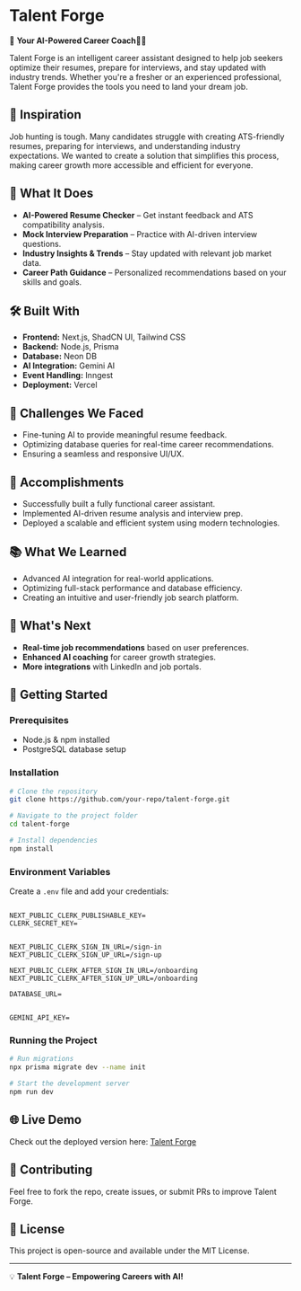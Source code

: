 
# Talent Forge

🚀 **Your AI-Powered Career Coach🧑‍💻**

Talent Forge is an intelligent career assistant designed to help job seekers optimize their resumes, prepare for interviews, and stay updated with industry trends. Whether you're a fresher or an experienced professional, Talent Forge provides the tools you need to land your dream job.

## 🌟 Inspiration

Job hunting is tough. Many candidates struggle with creating ATS-friendly resumes, preparing for interviews, and understanding industry expectations. We wanted to create a solution that simplifies this process, making career growth more accessible and efficient for everyone.

## 🎯 What It Does

- **AI-Powered Resume Checker** – Get instant feedback and ATS compatibility analysis.
- **Mock Interview Preparation** – Practice with AI-driven interview questions.
- **Industry Insights & Trends** – Stay updated with relevant job market data.
- **Career Path Guidance** – Personalized recommendations based on your skills and goals.

## 🛠️ Built With

- **Frontend:** Next.js, ShadCN UI, Tailwind CSS
- **Backend:** Node.js, Prisma
- **Database:** Neon DB
- **AI Integration:** Gemini AI
- **Event Handling:** Inngest
- **Deployment:** Vercel

## 🚧 Challenges We Faced

- Fine-tuning AI to provide meaningful resume feedback.
- Optimizing database queries for real-time career recommendations.
- Ensuring a seamless and responsive UI/UX.

## 🎉 Accomplishments

- Successfully built a fully functional career assistant.
- Implemented AI-driven resume analysis and interview prep.
- Deployed a scalable and efficient system using modern technologies.

## 📚 What We Learned

- Advanced AI integration for real-world applications.
- Optimizing full-stack performance and database efficiency.
- Creating an intuitive and user-friendly job search platform.

## 🔮 What's Next

- **Real-time job recommendations** based on user preferences.
- **Enhanced AI coaching** for career growth strategies.
- **More integrations** with LinkedIn and job portals.

## 🚀 Getting Started

### Prerequisites
- Node.js & npm installed
- PostgreSQL database setup

### Installation
```bash
# Clone the repository
git clone https://github.com/your-repo/talent-forge.git

# Navigate to the project folder
cd talent-forge

# Install dependencies
npm install
```

### Environment Variables
Create a `.env` file and add your credentials:
```env

NEXT_PUBLIC_CLERK_PUBLISHABLE_KEY=
CLERK_SECRET_KEY=


NEXT_PUBLIC_CLERK_SIGN_IN_URL=/sign-in
NEXT_PUBLIC_CLERK_SIGN_UP_URL=/sign-up

NEXT_PUBLIC_CLERK_AFTER_SIGN_IN_URL=/onboarding
NEXT_PUBLIC_CLERK_AFTER_SIGN_UP_URL=/onboarding
  
DATABASE_URL=


GEMINI_API_KEY=
```

### Running the Project
```bash
# Run migrations
npx prisma migrate dev --name init

# Start the development server
npm run dev
```

## 🌐 Live Demo
Check out the deployed version here: [Talent Forge](https://talent-forge-cux7.vercel.app/)

## 🤝 Contributing
Feel free to fork the repo, create issues, or submit PRs to improve Talent Forge.

## 📜 License
This project is open-source and available under the MIT License.

---

💡 **Talent Forge – Empowering Careers with AI!**
